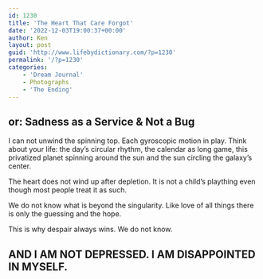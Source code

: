 ```yaml
---
id: 1230
title: 'The Heart That Care Forgot'
date: '2022-12-03T19:00:37+00:00'
author: Ken
layout: post
guid: 'http://www.lifebydictionary.com/?p=1230'
permalink: '/?p=1230'
categories:
    - 'Dream Journal'
    - Photographs
    - 'The Ending'
---
```


## or: Sadness as a Service &amp; Not a Bug

I can not unwind the spinning top. Each gyroscopic motion in play. Think about your life: the day’s circular rhythm, the calendar as long game, this privatized planet spinning around the sun and the sun circling the galaxy’s center.

The heart does not wind up after depletion. It is not a child’s plaything even though most people treat it as such.

We do not know what is beyond the singularity. Like love of all things there is only the guessing and the hope.

This is why despair always wins. We do not know.

## AND I AM NOT DEPRESSED. I AM DISAPPOINTED IN MYSELF.
